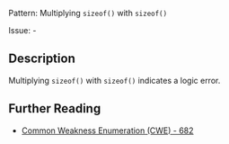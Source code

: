 Pattern: Multiplying `sizeof()` with `sizeof()`

Issue: -

## Description

Multiplying `sizeof()` with `sizeof()` indicates a logic error.

## Further Reading

* [Common Weakness Enumeration (CWE) - 682](https://cwe.mitre.org/data/definitions/682.html)